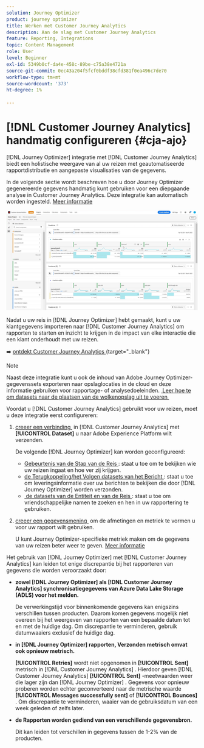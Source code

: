 ```yaml
---
solution: Journey Optimizer
product: journey optimizer
title: Werken met Customer Journey Analytics
description: Aan de slag met Customer Journey Analytics
feature: Reporting, Integrations
topic: Content Management
role: User
level: Beginner
exl-id: 5349b0cf-da4e-458c-89be-c75a38e4721a
source-git-commit: 0ec43a204f5fcf0bddf38cfd381f0ea496c7de70
workflow-type: tm+mt
source-wordcount: '373'
ht-degree: 1%

---
```


# [!DNL Customer Journey Analytics] handmatig configureren {#cja-ajo}

[!DNL Journey Optimizer] integratie met [!DNL Customer Journey Analytics] biedt een holistische weergave van al uw reizen met geautomatiseerde rapportdistributie en aangepaste visualisaties van de gegevens.

In de volgende sectie wordt beschreven hoe u door Journey Optimizer gegenereerde gegevens handmatig kunt gebruiken voor een diepgaande analyse in Customer Journey Analytics. Deze integratie kan automatisch worden ingesteld. [Meer informatie](report-gs-cja.md)

![](assets/cja.png)

Nadat u uw reis in [!DNL Journey Optimizer] hebt gemaakt, kunt u uw klantgegevens importeren naar [!DNL Customer Journey Analytics] om rapporten te starten en inzicht te krijgen in de impact van elke interactie die een klant onderhoudt met uw reizen.

➡️ [&#x200B; ontdekt Customer Journey Analytics &#x200B;](https://experienceleague.adobe.com/nl/docs/analytics-platform/using/integrations/ajo#manually-configure-a-data-view-to-be-used-with-journey-optimizer){target="_blank"}

>[!NOTE]
>
>Naast deze integratie kunt u ook de inhoud van Adobe Journey Optimizer-gegevenssets exporteren naar opslaglocaties in de cloud en deze informatie gebruiken voor rapportage- of analysedoeleinden. [&#x200B; Leer hoe te om datasets naar de plaatsen van de wolkenopslag uit te voeren &#x200B;](../data/export-datasets.md)
>

Voordat u [!DNL Customer Journey Analytics] gebruikt voor uw reizen, moet u deze integratie eerst configureren:

1. [&#x200B; creeer een verbinding &#x200B;](https://experienceleague.adobe.com/docs/analytics-platform/using/cja-connections/create-connection.html?lang=nl-NL) in [!DNL Customer Journey Analytics] met **[!UICONTROL Dataset]** u naar Adobe Experience Platform wilt verzenden.

   De volgende [!DNL Journey Optimizer] kan worden geconfigureerd:
   * [&#x200B; Gebeurtenis van de Stap van de Reis &#x200B;](../data/datasets-query-examples.md#journey-step-event): staat u toe om te bekijken wie uw reizen ingaat en hoe ver zij krijgen.
   * [&#x200B; de Terugkoppeling/het Volgen datasets van het Bericht &#x200B;](../data/datasets-query-examples.md#message-feedback-event-dataset): staat u toe om leveringsinformatie over uw berichten te bekijken die door [!DNL Journey Optimizer] worden verzonden.
   * [&#x200B; de datasets van de Entiteit en van de Reis &#x200B;](../data/datasets-query-examples.md#entity-dataset): staat u toe om vriendschappelijke namen te zoeken en hen in uw rapportering te gebruiken.

1. [&#x200B; creeer een gegevensmening &#x200B;](https://experienceleague.adobe.com/docs/analytics-platform/using/cja-dataviews/create-dataview.html?lang=nl-NL) om de afmetingen en metriek te vormen u voor uw rapport wilt gebruiken.

   U kunt Journey Optimizer-specifieke metriek maken om de gegevens van uw reizen beter weer te geven. [Meer informatie](https://experienceleague.adobe.com/docs/analytics-platform/using/integrations/ajo.html?lang=nl-NL#configure-the-data-view-to-accommodate-journey-optimizer-dimensions-and-metrics)

Het gebruik van [!DNL Journey Optimizer] met [!DNL Customer Journey Analytics] kan leiden tot enige discrepantie bij het rapporteren van gegevens die worden veroorzaakt door:

* **zowel [!DNL Journey Optimizer] als [!DNL Customer Journey Analytics] synchronisatiegegevens van Azure Data Lake Storage (ADLS) voor het melden.**

  De verwerkingstijd voor binnenkomende gegevens kan enigszins verschillen tussen producten. Daarom komen gegevens mogelijk niet overeen bij het weergeven van rapporten van een bepaalde datum tot en met de huidige dag. Om discrepantie te verminderen, gebruik datumwaaiers exclusief de huidige dag.

* **in [!DNL Journey Optimizer] rapporten, Verzonden metrisch omvat ook opnieuw metrisch.**

  **[!UICONTROL Retries]** wordt niet opgenomen in **[!UICONTROL Sent]** metrisch in [!DNL Customer Journey Analytics] . Hierdoor geven [!DNL Customer Journey Analytics] **[!UICONTROL Sent]** -meetwaarden weer die lager zijn dan [!DNL Journey Optimizer] . Gegevens voor opnieuw proberen worden echter geconverteerd naar de metrische waarde **[!UICONTROL Messages successfully sent]** of **[!UICONTROL Bounces]** .
Om discrepantie te verminderen, waaier van de gebruiksdatum van een week geleden of zelfs later.

* **de Rapporten worden gediend van een verschillende gegevensbron.**

  Dit kan leiden tot verschillen in gegevens tussen de 1-2% van de producten.
